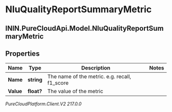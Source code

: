 # NluQualityReportSummaryMetric

## ININ.PureCloudApi.Model.NluQualityReportSummaryMetric

## Properties

|Name | Type | Description | Notes|
|------------ | ------------- | ------------- | -------------|
| **Name** | **string** | The name of the metric. e.g. recall, f1_score | |
| **Value** | **float?** | The value of the metric | |



_PureCloudPlatform.Client.V2 217.0.0_
